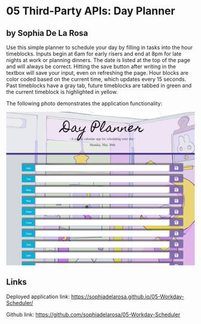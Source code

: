 # 05 Third-Party APIs: Day Planner

## by Sophia De La Rosa

Use this simple planner to schedule your day by filling in tasks into the hour timeblocks. Inputs begin at 6am for early risers and end at 8pm for late nights at work or planning dinners. The date is listed at the top of the page and will always be correct. Hitting the save button after writing in the textbox will save your input, even on refreshing the page. Hour blocks are color coded based on the current time, which updates every 15 seconds. Past timeblocks have a gray tab, future timeblocks are tabbed in green and the current timeblock is highlighted in yellow. 

The following photo demonstrates the application functionality:

![A user clicks on slots on the color-coded calendar and edits the events.](./assets/images/dayplanner.png)


## Links

Deployed application link:
https://sophiadelarosa.github.io/05-Workday-Scheduler/

Github link:
https://github.com/sophiadelarosa/05-Workday-Scheduler